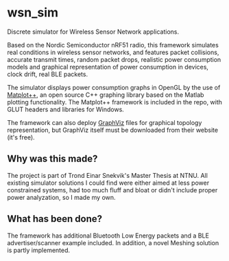 # wsn_sim
Discrete simulator for Wireless Sensor Network applications.

Based on the Nordic Semiconductor nRF51 radio, this framework simulates real conditions in wireless sensor networks, and features packet collisions, accurate transmit times, random packet drops, realistic power consumption models and graphical representation of power consumption in devices, clock drift, real BLE packets.

The simulator displays power consumption graphs in OpenGL by the use of [Matplot++](https://code.google.com/p/matplotpp/), an open source C++ graphing library based on the Matlab plotting functionality. The Matplot++ framework is included in the repo, with GLUT headers and libraries for Windows. 

The framework can also deploy [GraphViz](http://www.graphviz.org) files for graphical topology representation, but GraphViz itself must be downloaded from their website (it's free).

## Why was this made?
The project is part of Trond Einar Snekvik's Master Thesis at NTNU. All existing simulator solutions I could find were either aimed at less power constrained systems, had too much fluff and bloat or didn't include proper power analyzation, so I made my own.

## What has been done?
The framework has additional Bluetooth Low Energy packets and a BLE advertiser/scanner example included. In addition, a novel Meshing solution is partly implemented.
